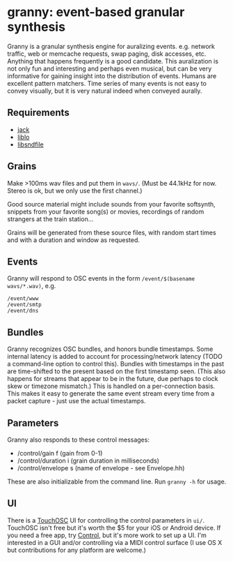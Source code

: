 # granny: event-based granular synthesis
Granny is a granular synthesis engine for auralizing events. e.g. network
traffic, web or memcache requests, swap paging, disk accesses, etc. Anything
that happens frequently is a good candidate. This auralization is not only fun
and interesting and perhaps even musical, but can be very informative for
gaining insight into the distribution of events. Humans are excellent pattern
matchers. Time series of many events is not easy to convey visually, but it is
very natural indeed when conveyed aurally.

## Requirements
- [jack](http://jackaudio.org/)
- [liblo](http://liblo.sourceforge.net/)
- [libsndfile](http://www.mega-nerd.com/libsndfile/)

## Grains
Make >100ms wav files and put them in `wavs/`.
(Must be 44.1kHz for now. Stereo is ok, but we only use the first channel.)

Good source material might include sounds from your favorite softsynth,
snippets from your favorite song(s) or movies, recordings of random strangers
at the train station...

Grains will be generated from these source files, with random start times and
with a duration and window as requested.

## Events
Granny will respond to OSC events in the form `/event/$(basename wavs/*.wav)`, e.g.

    /event/www
    /event/smtp
    /event/dns

## Bundles
Granny recognizes OSC bundles, and honors bundle timestamps. Some internal latency
is added to account for processing/network latency (TODO a command-line option
to control this). Bundles with timestamps in the past are time-shifted to the
present based on the first timestamp seen. (This also happens for streams that
appear to be in the future, due perhaps to clock skew or timezone mismatch.)
This is handled on a per-connection basis. This makes it easy to generate the
same event stream every time from a packet capture - just use the actual
timestamps.

## Parameters
Granny also responds to these control messages:

- /control/gain f (gain from 0-1)
- /control/duration i (grain duration in milliseconds)
- /control/envelope s (name of envelope - see Envelope.hh)

These are also initializable from the command line.  Run `granny -h` for usage.

## UI
There is a [TouchOSC](http://hexler.net/software/touchosc) UI for controlling
the control parameters in `ui/`. TouchOSC isn't free but it's worth the $5 for
your iOS or Android device. If you need a free app, try
[Control](http://charlie-roberts.com/Control/), but it's more work to set up a
UI. I'm interested in a GUI and/or controlling via a MIDI control surface (I
use OS X but contributions for any platform are welcome.)
